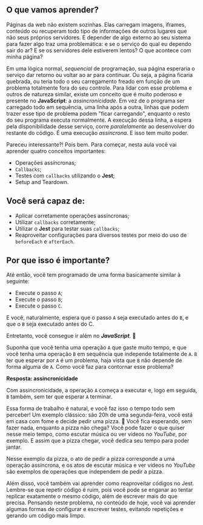 ## O que vamos aprender?

Páginas da web não existem sozinhas. Elas carregam imagens, iframes, conteúdo ou recuperam todo tipo de informações de outros lugares que não seus próprios servidores. E depender de algo externo ao seu sistema para fazer algo traz uma problemática: e se o serviço do qual eu dependo sair do ar? E se os servidores dele estiverem lentos? O que acontece com minha página?

Em uma lógica normal, _sequencial_ de programação, sua página esperaria o serviço dar retorno ou voltar ao ar para continuar. Ou seja, a página ficaria quebrada, ou teria todo o seu carregamento freado em função de um problema totalmente fora do seu controle. Para lidar com esse problema e outros de natureza similar, existe um conceito que é muito poderoso e presente no **JavaScript**: a _assincronicidade_. Em vez de o programa ser carregado todo em sequência, uma linha após a outra, linhas que podem trazer esse tipo de problema podem "ficar carregando", enquanto o resto do seu programa executa normalmente. A execução dessa linha, a espera pela disponibilidade desse serviço, corre _paralelamente_ ao desenvolver do restante do código. É uma execução _assíncrona_. E isso tem muito poder.

Pareceu interessante?! Pois bem. Para começar, nesta aula você vai aprender quatro conceitos importantes:

- Operações assíncronas;
- `Callbacks`;
- Testes com `callbacks` utilizando o **Jest**;
- Setup and Teardown.


## Você será capaz de:

- Aplicar corretamente operações assíncronas;
- Utilizar `callbacks` corretamente;
- Utilizar o **Jest** para testar suas `callbacks`;
- Reaproveitar configurações para diversos testes por meio do uso de `beforeEach` e `afterEach`.


## Por que isso é importante?

Até então, você tem programado de uma forma basicamente similar à seguinte:

- Execute o passo `A`;
- Execute o passo `B`;
- Execute o passo `C`.

E você, naturalmente, espera que o passo `A` seja executado antes do `B`, e que o `B` seja executado antes do C.

Entretanto, você consegue ir além no **_JavaScript_**. 🚀

Suponha que você tenha uma operação `A` que gaste muito tempo, e que você tenha uma operação `B` em sequência que independe totalmente de `A`. `B` ter que esperar por `A` é um problema, haja vista que `B` não depende de forma alguma de `A`. Como você faz para contornar esse problema?

**Resposta: assincronicidade**

Com assincronicidade, a operação `A` começa a executar e, logo em seguida, `B` também, sem ter que esperar `A` terminar.

Essa forma de trabalho é natural, e você faz isso o tempo todo sem perceber! Um exemplo clássico: são 20h de uma segunda-feira, você está em casa com fome e decide pedir uma pizza. 🍕 Você fica esperando, sem fazer nada, enquanto a pizza não chega? Você pode fazer o que quiser nesse meio tempo, como escutar música ou ver vídeos no _YouTube_, por exemplo. E assim que a pizza chegar, você dedica seu tempo para poder jantar.

Nesse exemplo da pizza, o ato de pedir a pizza corresponde a uma operação assíncrona, e os atos de escutar música e ver vídeos no _YouTube_ são exemplos de operações que independem de pedir a pizza.

Além disso, você também vai aprender como reaproveitar códigos no Jest. Lembre-se que repetir código é ruim, pois você pode se enganar ao tentar replicar exatamente o mesmo código, além de escrever mais do que precisa. Pensando neste problema, no conteúdo de hoje, você vai aprender algumas formas de configurar e escrever testes, evitando repetições e gerando um código mais limpo.